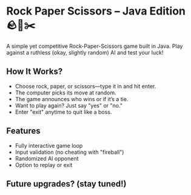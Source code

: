 #  Rock Paper Scissors – Java Edition 🪨📜✂️
A simple yet competitive Rock-Paper-Scissors game built in Java. Play against a ruthless (okay, slightly random) AI and test your luck!

## How It Works?
* Choose rock, paper, or scissors—type it in and hit enter.
* The computer picks its move at random.
* The game announces who wins or if it’s a tie.
* Want to play again? Just say "yes" or "no."
* Enter "exit" anytime to quit like a boss.

## Features
* Fully interactive game loop
* Input validation (no cheating with "fireball")
* Randomized AI opponent
* Option to replay or exit

## Future upgrades? (stay tuned!)
